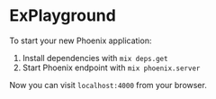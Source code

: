 # ExPlayground

To start your new Phoenix application:

1. Install dependencies with `mix deps.get`
2. Start Phoenix endpoint with `mix phoenix.server`

Now you can visit `localhost:4000` from your browser.
